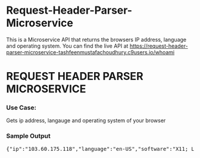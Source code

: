 # Request-Header-Parser-Microservice
This is a Microservice API that returns the browsers IP address, language and operating system. 
You can find the live API at <a href="https://request-header-parser-microservice-tashfeenmustafachoudhury.c9users.io/whoami" target="_blank">https://request-header-parser-microservice-tashfeenmustafachoudhury.c9users.io/whoami</a>

<h1>REQUEST HEADER PARSER MICROSERVICE</h1>

<h3>Use Case: </h3>
<p>Gets ip address, langauge and operating system of your browser</p>

<h3>Sample Output</h3>
<pre>{"ip":"103.60.175.118","language":"en-US","software":"X11; Linux x86_64"}</pre>
